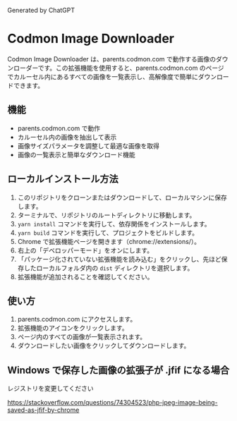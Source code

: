 Generated by ChatGPT

# Codmon Image Downloader

Codmon Image Downloader は、parents.codmon.com で動作する画像のダウンローダーです。この拡張機能を使用すると、parents.codmon.com のページでカルーセル内にあるすべての画像を一覧表示し、高解像度で簡単にダウンロードできます。

## 機能

- parents.codmon.com で動作
- カルーセル内の画像を抽出して表示
- 画像サイズパラメータを調整して最適な画像を取得
- 画像の一覧表示と簡単なダウンロード機能

## ローカルインストール方法

1. このリポジトリをクローンまたはダウンロードして、ローカルマシンに保存します。
2. ターミナルで、リポジトリのルートディレクトリに移動します。
3. `yarn install` コマンドを実行して、依存関係をインストールします。
4. `yarn build` コマンドを実行して、プロジェクトをビルドします。
5. Chrome で拡張機能ページを開きます（chrome://extensions/）。
6. 右上の「デベロッパーモード」をオンにします。
7. 「パッケージ化されていない拡張機能を読み込む」をクリックし、先ほど保存したローカルフォルダ内の `dist` ディレクトリを選択します。
8. 拡張機能が追加されることを確認してください。

## 使い方

1. parents.codmon.com にアクセスします。
2. 拡張機能のアイコンをクリックします。
3. ページ内のすべての画像が一覧表示されます。
4. ダウンロードしたい画像をクリックしてダウンロードします。

## Windows で保存した画像の拡張子が .jfif になる場合

レジストリを変更してください

https://stackoverflow.com/questions/74304523/php-jpeg-image-being-saved-as-jfif-by-chrome
